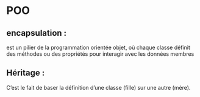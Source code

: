 # POO  
## encapsulation :
 est un pilier de la programmation orientée objet, où chaque classe définit des méthodes ou des propriétés pour interagir avec les données membres  
## Héritage :  
C’est le fait de baser la définition d’une classe (fille) sur une autre (mère).  

